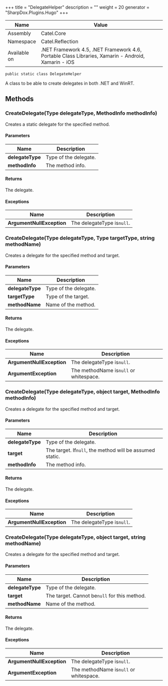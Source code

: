 

+++
title = "DelegateHelper" 
description = ""
weight = 20
generator = "SharpDox.Plugins.Hugo"
+++

Name|Value
---|---
Assembly|Catel.Core
Namespace|Catel.Reflection
Available on|.NET Framework 4.5, .NET Framework 4.6, Portable Class Libraries, Xamarin - Android, Xamarin - iOS

```
public static class DelegateHelper
```

A class to be able to create delegates in both .NET and WinRT.

## Methods

### CreateDelegate(Type delegateType, MethodInfo methodInfo)

Creates a static delegate for the specified method.

#### Parameters

Name|Description
---|---
**delegateType**|Type of the delegate.
**methodInfo**|The method info.

#### Returns

The delegate.

#### Exceptions

Name|Description
---|---
**ArgumentNullException**|The delegateType is`null`.

### CreateDelegate(Type delegateType, Type targetType, string methodName)

Creates a delegate for the specified method and target.

#### Parameters

Name|Description
---|---
**delegateType**|Type of the delegate.
**targetType**|Type of the target.
**methodName**|Name of the method.

#### Returns

The delegate.

#### Exceptions

Name|Description
---|---
**ArgumentNullException**|The delegateType is`null`.
**ArgumentException**|The methodName is`null` or whitespace.

### CreateDelegate(Type delegateType, object target, MethodInfo methodInfo)

Creates a delegate for the specified method and target.

#### Parameters

Name|Description
---|---
**delegateType**|Type of the delegate.
**target**|The target. If`null`, the method will be assumed static.
**methodInfo**|The method info.

#### Returns

The delegate.

#### Exceptions

Name|Description
---|---
**ArgumentNullException**|The delegateType is`null`.

### CreateDelegate(Type delegateType, object target, string methodName)

Creates a delegate for the specified method and target.

#### Parameters

Name|Description
---|---
**delegateType**|Type of the delegate.
**target**|The target. Cannot be`null` for this method.
**methodName**|Name of the method.

#### Returns

The delegate.

#### Exceptions

Name|Description
---|---
**ArgumentNullException**|The delegateType is`null`.
**ArgumentException**|The methodName is`null` or whitespace.

